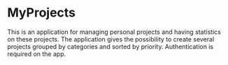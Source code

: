 # MyProjects

This is an application for managing personal projects and having statistics on these projects.
The application gives the possibility to create several projects grouped by categories and sorted by priority.
Authentication is required on the app.
